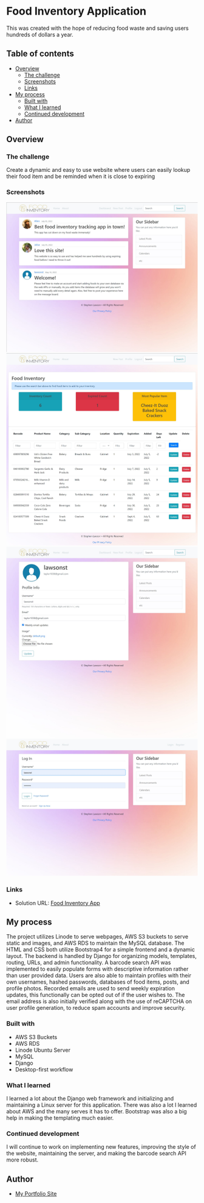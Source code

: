 # Food Inventory Application

This was created with the hope of reducing food waste and saving users hundreds of dollars a year. 

## Table of contents

- [Overview](#overview)
  - [The challenge](#the-challenge)
  - [Screenshots](#screenshot)
  - [Links](#links)
- [My process](#my-process)
  - [Built with](#built-with)
  - [What I learned](#what-i-learned)
  - [Continued development](#continued-development)
- [Author](#author)



## Overview

### The challenge

Create a dynamic and easy to use website where users can easily lookup their food item and be reminded when it is close to expiring

### Screenshots

![](./screenshots/index.jpg)
![](./screenshots/dashboard.jpg)
![](./screenshots/profile.jpg)
![](./screenshots/login.jpg)


### Links

- Solution URL: [Food Inventory App](https://www.foodinventory.app/)


## My process

The project utilizes Linode to serve webpages, AWS S3 buckets to serve static and images, and AWS RDS to maintain the MySQL database. The HTML and CSS both utilize Bootstrap4 for a simple frontend and a dynamic layout. The backend is handled by Django for organizing models, templates, routing, URLs, and admin functionality. A barcode search API was implemented to easily populate forms with descriptive information rather than user provided data. Users are also able to maintain profiles with their own usernames, hashed passwords, databases of food items, posts, and profile photos. Recorded emails are used to send weekly expiration updates, this functionally can be opted out of if the user wishes to. The email address is also initially verified along with the use of reCAPTCHA on user profile generation, to reduce spam accounts and improve security. 

### Built with

- AWS S3 Buckets
- AWS RDS
- Linode Ubuntu Server
- MySQL
- Django
- Desktop-first workflow



### What I learned

I learned a lot about the Django web framework and initializing and maintaining a Linux server for this application. There was also a lot I learned about AWS and the many serves it has to offer. Bootstrap was also a big help in making the templating much easier.

### Continued development


I will continue to work on implementing new features, improving the style of the website, maintaining the server, and making the barcode search API more robust.


## Author

- [My Portfolio Site](https://www.stephen.photography/portfolio)



